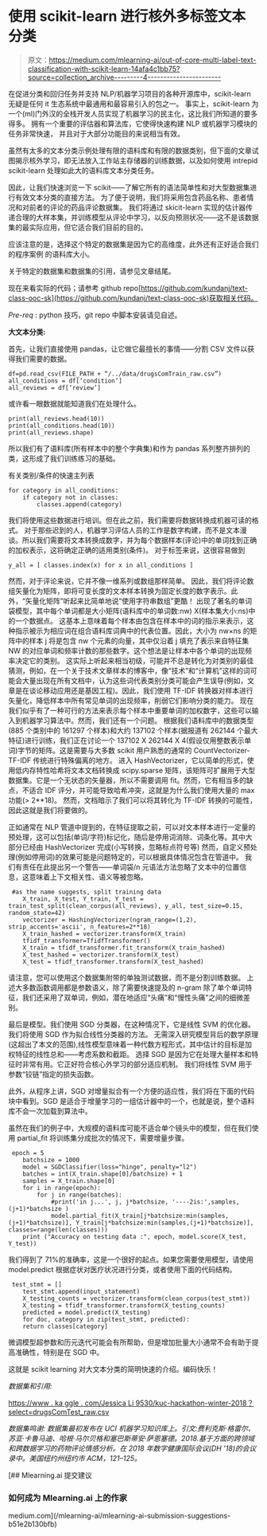 # 使用 scikit-learn 进行核外多标签文本分类

> 原文：<https://medium.com/mlearning-ai/out-of-core-multi-label-text-classification-with-scikit-learn-14afa4c1bb75?source=collection_archive---------4----------------------->

在促进分类和回归任务并支持 NLP/机器学习项目的各种开源库中，scikit-learn 无疑是任何 it 生态系统中最通用和最容易引入的包之一。
事实上，scikit-learn 为一个(ml)门外汉的全栈开发人员实现了机器学习的民主化，这比我们所知道的要多得多。
拥有一个重要的评估器和算法库，它使得快速构建 NLP 或机器学习模块的任务非常快速，
并且对于大部分功能目的来说相当有效。

虽然有太多的文本分类示例处理有限的语料库和有限的数据类别，但下面的文章试图揭示核外学习，即无法放入工作站主存储器的训练数据，以及如何使用 intrepid scikit-learn 处理如此大的语料库文本分类任务。

因此，让我们快速浏览一下 scikit——了解它所有的语法简单性和对大型数据集进行有效文本分类的直接方法。
为了便于说明，我们将采用包含药品名称、患者情况和对前者的评论的药品评论数据集。
我们将通过 skicit-learn 实现的估计器传递合理的大样本集，并训练模型从评论中学习，以反向预测状况——这不是该数据集的最实际应用，但它适合我们目前的目的。

应该注意的是，选择这个特定的数据集是因为它的高维度，此外还有正好适合我们的程序案例
的语料库大小。

关于特定的数据集和数据集的引用，请参见文章结尾。

现在来看实际的代码；请参考 github repo[https://github.com/kundanj/text-class-ooc-sk](https://github.com/kundanj/text-class-ooc-sk)获取相关代码。

*Pre-req* : python 技巧，git repo 中脚本安装请见自述。

**大文本分类:**

首先，让我们直接使用 pandas，让它做它最擅长的事情——分割 CSV 文件以获得我们需要的数据。

```
df=pd.read_csv(FILE_PATH + “/../data/drugsComTrain_raw.csv”)
all_conditions = df[‘condition’]
all_reviews = df[‘review’]
```

或许看一眼数据就能知道我们在处理什么。

```
print(all_reviews.head(10))
print(all_conditions.head(10))
print(all_reviews.shape)
```

所以我们有了语料库(所有样本中的整个字典集)和作为 pandas 系列整齐排列的类，这形成了我们训练练习的基础。

有关类别/条件的快速主列表

```
for category in all_conditions:
    if category not in classes:
        classes.append(category)
```

我们将使用这些数据进行培训。但在此之前，我们需要将数据转换成机器可读的格式。
对于那些迟到的人，机器学习评估人员的工作是数字构建，而不是文本漫谈。所以我们需要将文本转换成数字，并为每个数据样本(评论)中的单词找到正确的加权表示，这将确定正确的适用类别(条件)。
对于标签来说，这很容易做到

`y_all = [ classes.index(x) for x in all_conditions ]`

然而，对于评论来说，它并不像一维系列或数组那样简单。
因此，我们将评论数组矢量化为矩阵，即将可变长度的文本样本转换为固定长度的数字表示。此外，“矢量化矩阵”听起来比简单地说“使用字符串数组”更酷！
出现了著名的单词袋模型，其中每个单词都是大小矩阵(语料库中的单词数:nw) X(样本集大小:ns)中的一个数据点。
这基本上意味着每个样本由包含在样本中的词的指示来表示，这种指示被示为相应词在组合语料库词典中的代表位置。因此，大小为 nw×ns 的矩阵中的样本 j 将是包含 nw 个元素的向量，其中仅沿着 j 填充了表示来自特征集 NW 的对应单词和频率计数的那些数字。这个想法是让样本中各个单词的出现频率决定它的类别。
这实际上听起来相当初级，可能并不总是转化为对类别的最佳猜测，例如，在一个关于技术文章样本的博客中，像“技术”和“计算机”这样的词可能会大量出现在所有文档中，认为这些词代表类别分类可能会产生误导(例如，文章是在谈论移动应用还是基因工程)。因此，我们使用 TF-IDF 转换器对样本进行矢量化，降低样本中所有常见单词的出现频率，削弱它们影响分类的能力。
现在我们似乎有了一种可行的方法来表示每个样本中重要单词的加权数字，这些可以输入到机器学习算法中。然而，我们还有一个问题。
根据我们语料库中的数据类型(885 个类别中的 161297 个样本)和大约 137102 个样本(据报道有 262144 个最大特征)进行训练，我们正在讨论一个 137102 X 262144 X 4(假设仅用整数表示单词)字节的矩阵。这是需要与大多数 scikit 用户熟悉的通常的 CountVectorizer-TF-IDF 传统进行特殊偏离的地方。
进入 HashVectorizer，它以简单的形式，使用低内存特性哈希将文本文档转换成 scipy.sparse 矩阵，该矩阵可扩展用于大型数据集。它是一个无状态的矢量器，所以不需要调用 fit。然而，它有相当多的缺点，不适合 IDF 评分，并可能导致哈希冲突，这就是为什么我们使用大量的 max 功能(> 2**18)。
然而，文档暗示了我们可以将其转化为 TF-IDF 转换的可能性，因此这就是我们将要做的。

正如通常在 NLP 管道中提到的，在特征提取之前，可以对文本样本进行一定量的预处理，这可以包括(单词/字符)标记化，随后是停用词消除、词条化等。其中大部分已经由 HashVectorizer 完成(小写转换，忽略标点符号等)
然而，自定义预处理(例如停用词)的效果可能是问题特定的，可以根据具体情况包含在管道中。
我们有责任在此提出另一个警告——单词袋/n 元语法方法忽略了文本中的位置信息，这意味着上下文相关性、语义等被忽略。

```
 #as the name suggests, split training data
    X_train, X_test, Y_train, Y_test = train_test_split(clean_corpus(all_reviews), y_all, test_size=0.15, random_state=42)
    vectorizer = HashingVectorizer(ngram_range=(1,2), strip_accents='ascii', n_features=2**18)
    X_train_hashed = vectorizer.transform(X_train)
    tfidf_transformer=TfidfTransformer()
    X_train = tfidf_transformer.fit_transform(X_train_hashed)
    X_test_hashed = vectorizer.transform(X_test)
    X_test = tfidf_transformer.transform(X_test_hashed)
```

请注意，您可以使用这个数据集附带的单独测试数据，而不是分割训练数据。
上述大多数函数调用都是参数语义，除了需要快速提及的 n-gram 除了单个单词特征，我们还采用了双单词，例如，潜在地适应“头痛”和“慢性头痛”之间的细微差别。

最后是模型。我们使用 SGD 分类器，在这种情况下，它是线性 SVM 的优化器。我们将使用 SGD 作为拟合线性分类器的方法。
无需深入研究模型背后的数学原理(这超出了本文的范围),线性模型意味着一种代数方程形式，其中估计的目标是加权特征的线性总和——考虑系数和截距。
选择 SGD 是因为它在处理大量样本和特征时非常有用。它正好符合核心外学习的部分适应机制。
我们将线性 SVM 用于参数“铰链”指定的损失函数。

此外，从程序上讲，SGD 对增量拟合有一个方便的适应性，我们将在下面的代码块中看到。SGD 是适合于增量学习的一组估计器中的一个，也就是说，整个语料库不会一次加载到算法中。

虽然在我们的例子中，大规模的语料库可能不适合单个镜头中的模型，但在我们使用 partial_fit
将训练集分成批次的情况下，需要增量步骤。

```
 epoch = 5
    batchsize = 1000
    model = SGDClassifier(loss="hinge", penalty="l2")
    batches = int(X_train.shape[0]/batchsize) + 1
    samples = X_train.shape[0]
    for i in range(epoch):
        for j in range(batches):
            #print('in j...', j, j*batchsize, '----2is:',samples, (j+1)*batchsize )
            model.partial_fit(X_train[j*batchsize:min(samples,(j+1)*batchsize)], Y_train[j*batchsize:min(samples,(j+1)*batchsize)], classes=range(len(classes)))
    print ("Accuracy on testing data :", epoch, model.score(X_test, Y_test))
```

我们得到了 71%的准确率，这是一个很好的起点。如果您需要使用模型，请使用 model.predict 根据症状对医疗状况进行分类，或者使用下面的代码结构。

```
 test_stmt = []
    test_stmt.append(input_statement)
    X_testing_counts = vectorizer.transform(clean_corpus(test_stmt))
    X_testing = tfidf_transformer.transform(X_testing_counts)
    predicted = model.predict(X_testing)
    for doc, category in zip(test_stmt, predicted):
    return classes[category]
```

微调模型超参数和历元迭代可能会有所帮助，但是增加批量大小通常不会有助于提高准确性，特别是在 SGD 中。

这就是 scikit learning 对大文本分类的简明快速的介绍。编码快乐！

*数据集和引用:*

[https://www . ka ggle . com/Jessica Li 9530/kuc-hackathon-winter-2018？select=drugsComTest_raw.csv](https://www.kaggle.com/jessicali9530/kuc-hackathon-winter-2018?select=drugsComTest_raw.csv)

*数据集鸣谢:
数据集最初发布在 UCI 机器学习知识库上。引文:费利克斯·格雷尔、苏亚·卡鲁马迪、哈根·马尔贝格和塞巴斯蒂安·萨恩塞德。2018.基于方面的跨领域和跨数据学习的药物评论情感分析。在 2018 年数字健康国际会议(DH '18)的会议录中。美国纽约州纽约市 ACM，121–125。*

[](/mlearning-ai/mlearning-ai-submission-suggestions-b51e2b130bfb) [## Mlearning.ai 提交建议

### 如何成为 Mlearning.ai 上的作家

medium.com](/mlearning-ai/mlearning-ai-submission-suggestions-b51e2b130bfb)